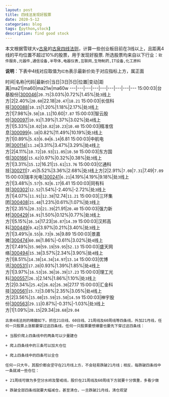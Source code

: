 ```yaml
---
layout: post
title: 四线法发现好股票
date: 2020-5-12
categories: blog
tags: [python,stock]
description: find good stock
---
```



本文根据雪球大v[古泉](https://xueqiu.com/u/7148646888)的[古泉四线法则](https://xueqiu.com/7148646888/130498192)，计算一些创业板目前在3线以上，且距离4线的平均位置不超过10%的股票，用于发现好股票.
所选股票均来自以下行业：`软件服务,元器件,通信设备,半导体,电器仪表,互联网,生物制药,IT设备,化工原料`

**说明**：下表中4线对应取值为`红色`表示最新价处于对应指标上方，属正面


时间|名称|代码|最新价|当日|3日|5日|位置|变动|距离|ma21|ma60|ma21w|ma60w
---|---|---|---|---|---|---|---|---
15:00:03|台基股份|[300046](https://xueqiu.com/S/SZ300046)|`20.75`|3.03%|0.72%|1.45%|处`3`线上方|2|2.40%|`20.60`|22.18|`20.47`|`18.21`
15:00:03|长信科技|[300088](https://xueqiu.com/S/SZ300088)|`10.15`|1.20%|1.18%|2.17%|处`3`线上方|1|7.98%|`9.50`|`10.11`|10.60|`7.87`
15:00:03|智云股份|[300097](https://xueqiu.com/S/SZ300097)|`10.91`|1.39%|1.37%|3.02%|处`4`线上方|1|5.33%|`10.02`|`10.82`|`10.23`|`10.40`
15:00:03|精准信息|[300099](https://xueqiu.com/S/SZ300099)|`6.18`|0.82%|11.49%|10.19%|处`3`线上方|1|0.89%|`5.63`|`6.04`|`6.14`|6.81
15:00:03|中航电测|[300114](https://xueqiu.com/S/SZ300114)|`11.24`|3.31%|3.47%|3.29%|处`4`线上方|2|4.11%|`10.72`|`10.93`|`11.05`|`10.50`
15:00:03|东方国信|[300166](https://xueqiu.com/S/SZ300166)|`15.62`|0.97%|0.32%|0.38%|处`3`线上方|1|3.31%|`15.12`|16.21|`15.61`|`13.76`
15:00:03|亿通科技|[300211](https://xueqiu.com/S/SZ300211)|`7.45`|5.52%|3.36%|2.68%|处`3`线上方|2|2.91%|`7.08`|`7.31`|7.49|`7.09`
15:00:03|瑞丰光电|[300241](https://xueqiu.com/S/SZ300241)|`6.21`|4.19%|4.19%|9.18%|处`3`线上方|1|3.48%|`5.57`|`5.92`|`6.17`|6.41
15:00:03|同有科技|[300302](https://xueqiu.com/S/SZ300302)|`12.52`|1.54%|-2.40%|-2.72%|处`3`线上方|1|4.07%|`11.91`|`12.38`|12.74|`11.21`
15:00:03|三环集团|[300408](https://xueqiu.com/S/SZ300408)|`21.48`|1.23%|0.61%|1.07%|处`3`线上方|1|2.35%|`20.33`|`21.39`|21.91|`20.40`
15:00:03|强力新材|[300429](https://xueqiu.com/S/SZ300429)|`16.91`|1.50%|0.12%|0.77%|处`3`线上方|1|5.15%|`16.14`|17.23|`16.87`|`14.39`
15:00:03|汉邦高科|[300449](https://xueqiu.com/S/SZ300449)|`9.42`|3.97%|0.21%|3.40%|处`3`线上方|1|3.49%|`8.55`|`8.73`|`9.36`|9.89
15:00:03|景嘉微|[300474](https://xueqiu.com/S/SZ300474)|`60.86`|1.86%|-0.61%|3.02%|处`4`线上方|1|7.49%|`55.90`|`59.19`|`59.95`|`52.13`
15:00:03|盛天网络|[300494](https://xueqiu.com/S/SZ300494)|`15.38`|3.57%|2.34%|3.90%|处`4`线上方|1|8.51%|`14.38`|`14.34`|`14.97`|`13.14`
15:00:03|优博讯|[300531](https://xueqiu.com/S/SZ300531)|`17.28`|0.93%|1.39%|1.85%|处`4`线上方|1|3.97%|`16.53`|`16.36`|`16.39`|`17.23`
15:00:03|理工光科|[300557](https://xueqiu.com/S/SZ300557)|`26.3`|2.14%|1.86%|1.10%|处`3`线上方|2|0.34%|`25.42`|`26.02`|`26.30`|27.17
15:00:03|汇金科技|[300561](https://xueqiu.com/S/SZ300561)|`15.72`|3.08%|2.35%|3.05%|处`4`线上方|2|3.56%|`15.08`|`15.59`|`15.50`|`14.59`
15:00:03|神宇股份|[300563](https://xueqiu.com/S/SZ300563)|`29.11`|0.87%|-0.31%|-1.03%|处`3`线上方|1|1.09%|`28.15`|29.34|`28.68`|`29.04`

```
古泉4线法则的精髓如下。抓住21日线、60日线、21周线及60周线等四条线，外加21月线，任何一只股票上涨都要穿过这四条线，任何一只股票要想爆雷也要先下穿过这四条线：

+ 当股价爬上四条线中的两条可以少量建仓

+ 爬上四条线中的三条可以加大仓位

+ 爬上四条线中的四条可以全仓

任何一只大牛，其股价都会坚守在21月线上方，不会轻易跌破21月线；相反，每跌破四条线中一条就减一些仓位：

+ 21周线可做为多空分水岭及警戒线，股价在21周线及60周线下方就要十分慎重，多看少做

+ 跌破全部四条线就要大幅减仓，甚至清仓，一旦跌破21月线，清仓观望
```